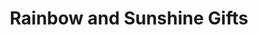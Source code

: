 ---
title: "Rainbow and Sunshine Gifts"
url: /newport/rainbow-and-sunshine-gifts/
shop: Andenken
---